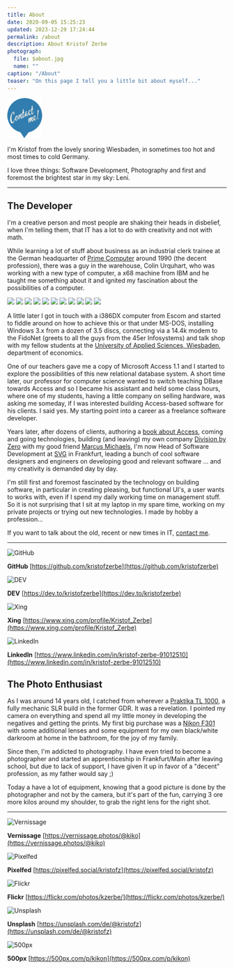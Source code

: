 ```yaml
---
title: About
date: 2020-09-05 15:25:23
updated: 2023-12-29 17:24:44
permalink: /about
description: About Kristof Zerbe
photograph: 
  file: $about.jpg
  name: ""
caption: "/About"
teaser: "On this page I tell you a little bit about myself..."
---
```


<a id="contact-Link" href="javascript:dialog.contact();" class="float-element">
<img src="/images/contact-me.png" style="width:5rem;" />
</a>

I'm Kristof from the lovely snoring Wiesbaden, in sometimes too hot and most times to cold Germany.

I love three things: Software Development, Photography and first and foremost the brightest star in my sky: Leni.

--- 

<section class="about">

## The Developer

I'm a creative person and most people are shaking their heads in disbelief, when I'm telling them, that IT has a lot to do with creativity and not with math.

While learning a lot of stuff about business as an industrial clerk trainee at the German headquarter of [Prime Computer](https://de.wikipedia.org/wiki/Prime_Computer) around 1990 (the decent profession), there was a guy in the warehouse, Colin Urquhart, who was working with a new type of computer, a x68 machine from IBM and he taught me something about it and ignited my fascination about the possibilities of a computer.

<div class="career">
  <img src="logo-prime.png" />
  <img src="logo-seperator.png" />
  <img src="logo-fh-wiesbaden.png" />
  <img src="logo-seperator.png" />
  <img src="logo-division-by-zero.png" />
  <img src="logo-seperator.png" />
  <img src="logo-goetzfried.png" />
  <img src="logo-seperator.png" />
  <img src="logo-allgeier-experts.png" />
  <img src="logo-seperator.png" />
  <img src="logo-svg.png" />
</div>

A little later I got in touch with a i386DX computer from Escom and started to fiddle around on how to achieve this or that under MS-DOS, installing Windows 3.x from a dozen of 3.5 discs, connecting via a 14.4k modem to the FidoNet (greets to all the guys from the 45er Infosystems) and talk shop with my fellow students at the [University of Applied Sciences, Wiesbaden](https://de.wikipedia.org/wiki/Hochschule_RheinMain), department of economics.

One of our teachers gave me a copy of Microsoft Access 1.1 and I started to explore the possibilities of this new relational database system. A short time later, our professor for computer science wanted to switch teaching DBase towards Access and so I became his assistant and held some class hours, where one of my students, having a little company on selling hardware, was asking me someday, if I was interested building Access-based software for his clients. I said yes. My starting point into a career as a freelance software developer.

Years later, after dozens of clients, authoring a [book about Access](https://www.amazon.de/Das-Access-VBA-Codebook-Carsten-Grie%C3%9Fhammer/dp/3827319536), coming and going technologies, building (and leaving) my own company [Division by Zero](https://www.division-by-zero.de/) with my good friend [Marcus Michaels](https://de.linkedin.com/in/marcus-michaels-2896258a), I'm now Head of Software Development at [SVG](https://svg.de) in Frankfurt, leading a bunch of cool software designers and engineers on developing good and relevant software ... and my creativity is demanded day by day.

I'm still first and foremost fascinated by the technology on building software, in particular in creating pleasing, but functional UI's, a user wants to works with, even if I spend my daily working time on management stuff. So it is not surprising that I sit at my laptop in my spare time, working on my private projects or trying out new technologies. I made by hobby a profession...

If you want to talk about the old, recent or new times in IT,  [contact me](javascript:dialog.contact();).

---

<img class="link invert" src="/images/brands/github.svg" alt="GitHub" />

**GitHub**
[https://github.com/kristofzerbe](https://github.com/kristofzerbe)

<img class="link invert" src="/images/brands/devto.svg" alt="DEV" />

**DEV**
[https://dev.to/kristofzerbe](https://dev.to/kristofzerbe)

<img class="link" src="/images/brands/xing.svg" alt="Xing" />

**Xing**
[https://www.xing.com/profile/Kristof_Zerbe](https://www.xing.com/profile/Kristof_Zerbe)

<img class="link" src="/images/brands/linkedin.svg" alt="LinkedIn" />

**LinkedIn**
[https://www.linkedin.com/in/kristof-zerbe-91012510](https://www.linkedin.com/in/kristof-zerbe-91012510)

</section>

<section class="about">

## The Photo Enthusiast

As I was around 14 years old, I catched from wherever a [Praktika TL 1000](https://de.wikipedia.org/wiki/Praktica_Super_TL_500_und_Super_TL_1000), a fully mechanic SLR build in the former GDR. It was a revelation. I pointed my camera on everything and spend all my little money in developing the negatives and getting the prints. My first big purchase was a [Nikon F301](https://de.wikipedia.org/wiki/Nikon_F-301) with some additional lenses and some equipment for my own black/white darkroom at home in the  bathroom, for the joy of my family.

Since then, I'm addicted to photography. I have even tried to become a photographer and started an apprenticeship in Frankfurt/Main after leaving school, but due to lack of support, I have given it up in favor of a "decent" profession, as my father would say ;)

Today a have a lot of equipment, knowing that a good picture is done by the photographer and not by the camera, but it's part of the fun, carrying 3 ore more kilos around my shoulder, to grab the right lens for the right shot.

---

<img class="link" src="/images/brands/vernissage.svg" alt="Vernissage" />

**Vernissage**
[https://vernissage.photos/@kiko](https://vernissage.photos/@kiko)

<img class="link" src="/images/brands/pixelfed.svg" alt="Pixelfed" />

**Pixelfed**
[https://pixelfed.social/kristofz](https://pixelfed.social/kristofz)

<img class="link" src="/images/brands/flickr.svg" alt="Flickr" />

**Flickr**
[https://flickr.com/photos/kzerbe/](https://flickr.com/photos/kzerbe/)

<img class="link invert" src="/images/brands/unsplash.svg" alt="Unsplash" />

**Unsplash**
[https://unsplash.com/de/@kristofz](https://unsplash.com/de/@kristofz)

<img class="link invert" src="/images/brands/500px.svg" alt="500px" />

**500px**
[https://500px.com/p/kikon](https://500px.com/p/kikon)

</section>

